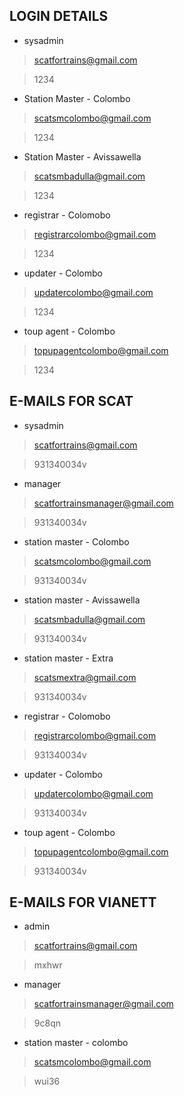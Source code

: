 ## LOGIN DETAILS

* sysadmin

> scatfortrains@gmail.com

> 1234

* Station Master - Colombo

> scatsmcolombo@gmail.com

> 1234

* Station Master - Avissawella

> scatsmbadulla@gmail.com

> 1234

* registrar - Colomobo

> registrarcolombo@gmail.com

> 1234

* updater - Colombo

> updatercolombo@gmail.com

> 1234

* toup agent - Colombo

> topupagentcolombo@gmail.com

> 1234


## E-MAILS FOR SCAT

* sysadmin

> scatfortrains@gmail.com

> 931340034v

* manager 

> scatfortrainsmanager@gmail.com

> 931340034v

* station master - Colombo

> scatsmcolombo@gmail.com

> 931340034v

* station master - Avissawella

> scatsmbadulla@gmail.com

> 931340034v

* station master - Extra

> scatsmextra@gmail.com

> 931340034v

* registrar - Colomobo

> registrarcolombo@gmail.com

> 931340034v

* updater - Colombo

> updatercolombo@gmail.com

> 931340034v

* toup agent - Colombo

> topupagentcolombo@gmail.com

> 931340034v


## E-MAILS FOR VIANETT

* admin

> scatfortrains@gmail.com

> mxhwr

* manager

> scatfortrainsmanager@gmail.com

> 9c8qn

* station master - colombo

> scatsmcolombo@gmail.com

> wui36
